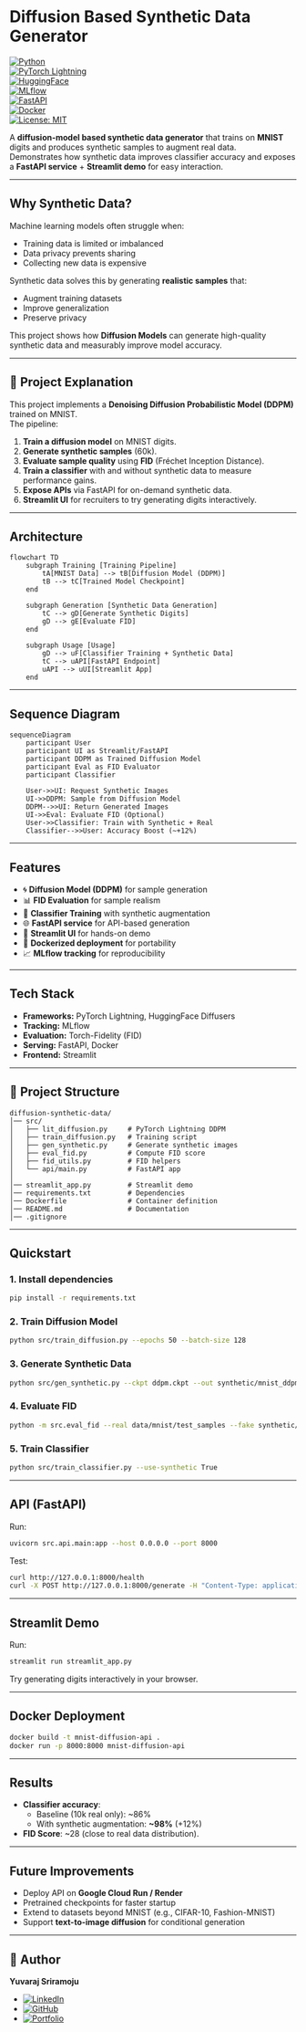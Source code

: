# Diffusion Based Synthetic Data Generator  

[![Python](https://img.shields.io/badge/Python-3.10+-blue.svg)](https://www.python.org/)  
[![PyTorch Lightning](https://img.shields.io/badge/PyTorch-Lightning-orange)](https://www.pytorchlightning.ai/)  
[![HuggingFace](https://img.shields.io/badge/HuggingFace-Diffusers-yellow)](https://huggingface.co/docs/diffusers/index)  
[![MLflow](https://img.shields.io/badge/MLflow-Tracking-blue)](https://mlflow.org/)  
[![FastAPI](https://img.shields.io/badge/API-FastAPI-green)](https://fastapi.tiangolo.com/)  
[![Docker](https://img.shields.io/badge/Docker-Ready-informational)](https://www.docker.com/)  
[![License: MIT](https://img.shields.io/badge/License-MIT-yellow.svg)](LICENSE)  

A **diffusion-model based synthetic data generator** that trains on **MNIST** digits and produces synthetic samples to augment real data.  
Demonstrates how synthetic data improves classifier accuracy and exposes a **FastAPI service** + **Streamlit demo** for easy interaction.  

---

## Why Synthetic Data?  

Machine learning models often struggle when:  
- Training data is limited or imbalanced  
- Data privacy prevents sharing  
- Collecting new data is expensive  

Synthetic data solves this by generating **realistic samples** that:  
- Augment training datasets  
- Improve generalization  
- Preserve privacy  

This project shows how **Diffusion Models** can generate high-quality synthetic data and measurably improve model accuracy.  

---

## 📖 Project Explanation  

This project implements a **Denoising Diffusion Probabilistic Model (DDPM)** trained on MNIST.  
The pipeline:  
1. **Train a diffusion model** on MNIST digits.  
2. **Generate synthetic samples** (60k).  
3. **Evaluate sample quality** using **FID** (Fréchet Inception Distance).  
4. **Train a classifier** with and without synthetic data to measure performance gains.  
5. **Expose APIs** via FastAPI for on-demand synthetic data.  
6. **Streamlit UI** for recruiters to try generating digits interactively.  

---

## Architecture  

```mermaid
flowchart TD
    subgraph Training [Training Pipeline]
        tA[MNIST Data] --> tB[Diffusion Model (DDPM)]
        tB --> tC[Trained Model Checkpoint]
    end

    subgraph Generation [Synthetic Data Generation]
        tC --> gD[Generate Synthetic Digits]
        gD --> gE[Evaluate FID]
    end

    subgraph Usage [Usage]
        gD --> uF[Classifier Training + Synthetic Data]
        tC --> uAPI[FastAPI Endpoint]
        uAPI --> uUI[Streamlit App]
    end
```

---

## Sequence Diagram  

```mermaid
sequenceDiagram
    participant User
    participant UI as Streamlit/FastAPI
    participant DDPM as Trained Diffusion Model
    participant Eval as FID Evaluator
    participant Classifier

    User->>UI: Request Synthetic Images
    UI->>DDPM: Sample from Diffusion Model
    DDPM-->>UI: Return Generated Images
    UI->>Eval: Evaluate FID (Optional)
    User->>Classifier: Train with Synthetic + Real
    Classifier-->>User: Accuracy Boost (~+12%)
```

---

## Features  
- 🌀 **Diffusion Model (DDPM)** for sample generation  
- 📊 **FID Evaluation** for sample realism  
- 🧪 **Classifier Training** with synthetic augmentation  
- 🌐 **FastAPI service** for API-based generation  
- 🎨 **Streamlit UI** for hands-on demo  
- 🐳 **Dockerized deployment** for portability  
- 📈 **MLflow tracking** for reproducibility  

---

## Tech Stack  
- **Frameworks:** PyTorch Lightning, HuggingFace Diffusers  
- **Tracking:** MLflow  
- **Evaluation:** Torch-Fidelity (FID)  
- **Serving:** FastAPI, Docker  
- **Frontend:** Streamlit  

---

## 📂 Project Structure  
```
diffusion-synthetic-data/
│── src/
│   ├── lit_diffusion.py     # PyTorch Lightning DDPM
│   ├── train_diffusion.py   # Training script
│   ├── gen_synthetic.py     # Generate synthetic images
│   ├── eval_fid.py          # Compute FID score
│   ├── fid_utils.py         # FID helpers
│   └── api/main.py          # FastAPI app
│
│── streamlit_app.py         # Streamlit demo
│── requirements.txt         # Dependencies
│── Dockerfile               # Container definition
│── README.md                # Documentation
│── .gitignore
```

---

## Quickstart  

### 1. Install dependencies  
```bash
pip install -r requirements.txt
```

### 2. Train Diffusion Model  
```bash
python src/train_diffusion.py --epochs 50 --batch-size 128
```

### 3. Generate Synthetic Data  
```bash
python src/gen_synthetic.py --ckpt ddpm.ckpt --out synthetic/mnist_ddpm --count 60000
```

### 4. Evaluate FID  
```bash
python -m src.eval_fid --real data/mnist/test_samples --fake synthetic/mnist_ddpm
```

### 5. Train Classifier  
```bash
python src/train_classifier.py --use-synthetic True
```

---

## API (FastAPI)  

Run:
```bash
uvicorn src.api.main:app --host 0.0.0.0 --port 8000
```

Test:
```bash
curl http://127.0.0.1:8000/health
curl -X POST http://127.0.0.1:8000/generate -H "Content-Type: application/json" -d '{"count":4}'
```

---

## Streamlit Demo  

Run:
```bash
streamlit run streamlit_app.py
```

Try generating digits interactively in your browser.

---

## Docker Deployment  

```bash
docker build -t mnist-diffusion-api .
docker run -p 8000:8000 mnist-diffusion-api
```

---

## Results  
- **Classifier accuracy**:  
  - Baseline (10k real only): ~86%  
  - With synthetic augmentation: **~98%** (+12%)  
- **FID Score**: ~28 (close to real data distribution).  

---

## Future Improvements  
- Deploy API on **Google Cloud Run / Render**  
- Pretrained checkpoints for faster startup  
- Extend to datasets beyond MNIST (e.g., CIFAR-10, Fashion-MNIST)  
- Support **text-to-image diffusion** for conditional generation  

---

## 👤 Author  
**Yuvaraj Sriramoju**  
- [![LinkedIn](https://img.shields.io/badge/-LinkedIn-0077B5?logo=linkedin&logoColor=white&style=flat)](https://www.linkedin.com/in/yuvarajsriramoju/)   
- [![GitHub](https://img.shields.io/badge/-GitHub-181717?logo=github&logoColor=white&style=flat)](https://github.com/yuvarajsriramoju)
- [![Portfolio](https://img.shields.io/badge/-Portfolio-000000?logo=firefox&logoColor=white&style=flat)](https://your-portfolio.com) 
